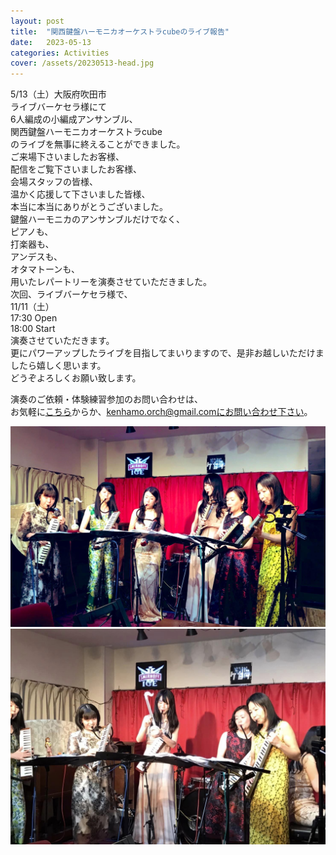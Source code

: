 ```yaml
---
layout: post
title:  "関西鍵盤ハーモニカオーケストラcubeのライブ報告"
date:   2023-05-13 
categories: Activities
cover: /assets/20230513-head.jpg
---
```

  
5/13（土）大阪府吹田市  
ライブバーケセラ様にて  
6人編成の小編成アンサンブル、  
関西鍵盤ハーモニカオーケストラcube  
のライブを無事に終えることができました。  
ご来場下さいましたお客様、  
配信をご覧下さいましたお客様、  
会場スタッフの皆様、  
温かく応援して下さいました皆様、  
本当に本当にありがとうございました。  
鍵盤ハーモニカのアンサンブルだけでなく、  
ピアノも、  
打楽器も、  
アンデスも、  
オタマトーンも、  
用いたレパートリーを演奏させていただきました。  
次回、ライブバーケセラ様で、  
11/11（土）  
17:30 Open  
18:00 Start  
演奏させていただきます。  
更にパワーアップしたライブを目指してまいりますので、是非お越しいただけましたら嬉しく思います。  
どうぞよろしくお願い致します。  
    
演奏のご依頼・体験練習参加のお問い合わせは、  
お気軽に[こちら](https://docs.google.com/forms/d/e/1FAIpQLSeOdIlDB3uChvhrr9F543WjyJz2orR1FHCYdYVnwKcQU6wVcg/viewform)からか、kenhamo.orch@gmail.comにお問い合わせ下さい。
  
  
<img border="0" src="/assets/20230513-1.jpg">  
<img border="0" src="/assets/20230513-2.jpg">  

